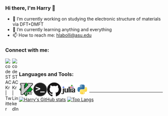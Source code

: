 ### Hi there, I'm Harry 👋

- 🔭 I’m currently working on studying the electronic structure of materials via DFT+DMFT
- 🌱 I’m currently learning anything and everything
- 📫 How to reach me: hlabolli@asu.edu

### Connect with me:

[<img align="left" alt="codeSTACKr | Twitter" width="22px" src="https://cdn.jsdelivr.net/npm/simple-icons@v3/icons/twitter.svg" />][twitter]
[<img align="left" alt="codeSTACKr | LinkedIn" width="22px" src="https://cdn.jsdelivr.net/npm/simple-icons@v3/icons/linkedin.svg" />][linkedin]

<br />

### Languages and Tools:

<img align="left" alt="Vim" width="45px" src="https://raw.githubusercontent.com/github/explore/78df643247d429f6cc873026c0622819ad797942/topics/vim/vim.png" />
<img align="left" alt="Terminal" width="45px" src="https://raw.githubusercontent.com/github/explore/80688e429a7d4ef2fca1e82350fe8e3517d3494d/topics/terminal/terminal.png" />
<img align="left" alt="GitHub" width="45px" src="https://raw.githubusercontent.com/github/explore/78df643247d429f6cc873026c0622819ad797942/topics/github/github.png" />
<img align="left" alt="Julia" width="45px" src="https://raw.githubusercontent.com/github/explore/78df643247d429f6cc873026c0622819ad797942/topics/julia/julia.png" />
<img align="left" alt="Python" width="45px" src="https://raw.githubusercontent.com/github/explore/78df643247d429f6cc873026c0622819ad797942/topics/python/python.png" />

<br />

---
[![Harry's GitHub stats](https://github-readme-stats.vercel.app/api?username=harrisonlabollita&count_private=true&hide_border=true&show_icons=true&theme=dark)](https://github.com/anuraghazra/github-readme-stats) [![Top Langs](https://github-readme-stats.vercel.app/api/top-langs/?username=harrisonlabollita&hide_border=true&layout=compact&theme=dark)](https://github.com/anuraghazra/github-readme-stats)


[twitter]: https://twitter.com/harrylabollita
[linkedin]: https://www.linkedin.com/in/harrison-labollita-5273b014a/
